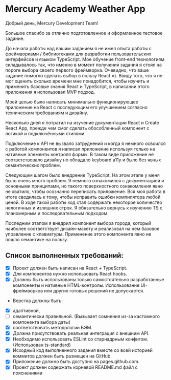 # Mercury Academy Weather App

Добрый день, Mercury Development Team!

Большое спасибо за отлично подготовленное и оформленное тестовое задание.

До начала работы над вашим заданием я не имел опыта работы с фреймворками / библиотеками для разработки пользовательских интерфейсов и языком TypeScript. Мое обучение front-end технологиям складывалось так, что именно в момент получения задания я стоял на пороге выбора своего первого фреймворка. Очевидно, что ваше задание помогло сделать выбор в пользу React =). Ввиду того, что я не мог оценить сколько времени мне понадобится, чтобы изучить и применить базовые знания React и TypeScript, в написании этого приложения я использовал MVP подход.

Моей целью было написать минимально функционирующее приложение на React с последующим его улучшением согласно техническим требованиям и дизайну.

Несколько дней я потратил на изучение документации React и Create React App, прежде чем смог сделать обособленный компонент с логикой и подключёнными стилями.

Подключение к API не вызвало затруднений и когда я немного освоился с работой компонентов я написал приложение используя только на нативные элементы контроля формы.
В таком виде приложение не соответствовало дизайну но обладало keyboard a11y и было без явных семантических проблем.

Следующим шагом было внедрение TypeScript.
На этом этапе у меня было очень много проблем. Я немного ознакомился с документацией и основными принципами, но такого поверхностного ознакомления явно не хватило, чтобы осознанно переписать приложение. Вся моя работа в итоге сводилась к тому, чтобы исправить ошибки компилятора любой ценой. В ходе такой работы код стал содержать некоторое количество нелогичных и излишних строк.
Я обязательно вернусь к изучению TS с планомерным и последовательным подходом.

Последним этапом я внедрил компонент выбора города, который наиболее соответствует дизайн-макету и реализовал на нем базовое управление с клавиатуры. Применение этого компонента явно не пошло семантике на пользу.

## Список выполненных требований:

- [x] Проект должен быть написан на React + TypeScript.
- [x] Для компонентов нужно использовать React hooks.
- [x] Должны быть использованы только самостоятельно разработанные компоненты
      и нативные HTML-контролы. Использование UI-фреймворков или других готовых
      решений не допускается.
- Верстка должны быть:
- [x] адаптивной,
- [ ] семантически правильной. (Вызывает сомнения из-за кастомного компонента выбора даты)
- [x] соответствовать методологии БЭМ.
- [x] Должна присутствовать реальная интеграция с внешним API.
- [x] Необходимо использовать ESLint со старнадрным конфигом. (Использован ts-standard)
- [x] Исходный код выполненного задания вместе со всей историей коммитов должен
      быть размещен на GitHub.
- [x] Приложение должно быть доступно на pages.github.com.
- [x] Проект должен содержать корневой README.md файл с пояснениями
